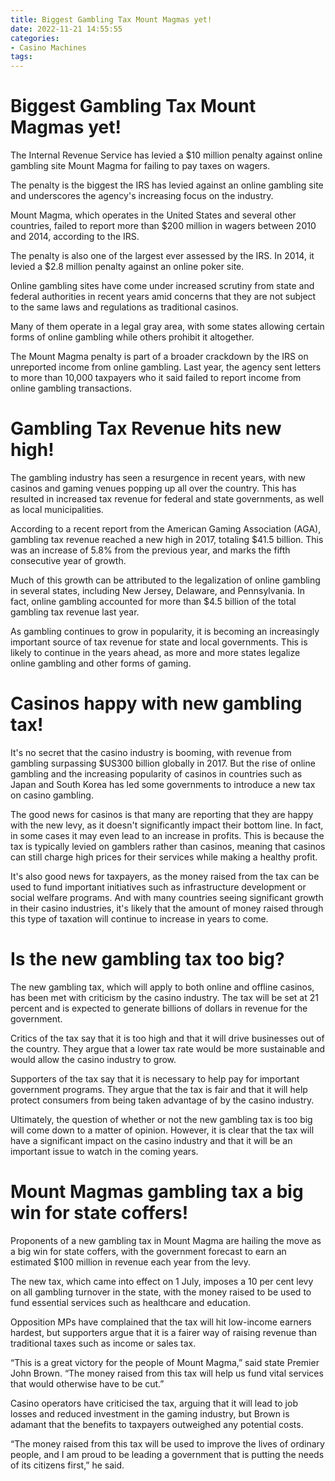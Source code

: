 ```yaml
---
title: Biggest Gambling Tax Mount Magmas yet!
date: 2022-11-21 14:55:55
categories:
- Casino Machines
tags:
---
```



#  Biggest Gambling Tax Mount Magmas yet!

The Internal Revenue Service has levied a $10 million penalty against online gambling site Mount Magma for failing to pay taxes on wagers.

The penalty is the biggest the IRS has levied against an online gambling site and underscores the agency's increasing focus on the industry.

Mount Magma, which operates in the United States and several other countries, failed to report more than $200 million in wagers between 2010 and 2014, according to the IRS.

The penalty is also one of the largest ever assessed by the IRS. In 2014, it levied a $2.8 million penalty against an online poker site.

Online gambling sites have come under increased scrutiny from state and federal authorities in recent years amid concerns that they are not subject to the same laws and regulations as traditional casinos.

Many of them operate in a legal gray area, with some states allowing certain forms of online gambling while others prohibit it altogether.

The Mount Magma penalty is part of a broader crackdown by the IRS on unreported income from online gambling. Last year, the agency sent letters to more than 10,000 taxpayers who it said failed to report income from online gambling transactions.

#  Gambling Tax Revenue hits new high!

The gambling industry has seen a resurgence in recent years, with new casinos and gaming venues popping up all over the country. This has resulted in increased tax revenue for federal and state governments, as well as local municipalities.

According to a recent report from the American Gaming Association (AGA), gambling tax revenue reached a new high in 2017, totaling $41.5 billion. This was an increase of 5.8% from the previous year, and marks the fifth consecutive year of growth.

Much of this growth can be attributed to the legalization of online gambling in several states, including New Jersey, Delaware, and Pennsylvania. In fact, online gambling accounted for more than $4.5 billion of the total gambling tax revenue last year.

As gambling continues to grow in popularity, it is becoming an increasingly important source of tax revenue for state and local governments. This is likely to continue in the years ahead, as more and more states legalize online gambling and other forms of gaming.

#  Casinos happy with new gambling tax!

It's no secret that the casino industry is booming, with revenue from gambling surpassing $US300 billion globally in 2017. But the rise of online gambling and the increasing popularity of casinos in countries such as Japan and South Korea has led some governments to introduce a new tax on casino gambling.

The good news for casinos is that many are reporting that they are happy with the new levy, as it doesn't significantly impact their bottom line. In fact, in some cases it may even lead to an increase in profits. This is because the tax is typically levied on gamblers rather than casinos, meaning that casinos can still charge high prices for their services while making a healthy profit.

It's also good news for taxpayers, as the money raised from the tax can be used to fund important initiatives such as infrastructure development or social welfare programs. And with many countries seeing significant growth in their casino industries, it's likely that the amount of money raised through this type of taxation will continue to increase in years to come.

#  Is the new gambling tax too big?

The new gambling tax, which will apply to both online and offline casinos, has been met with criticism by the casino industry. The tax will be set at 21 percent and is expected to generate billions of dollars in revenue for the government.

Critics of the tax say that it is too high and that it will drive businesses out of the country. They argue that a lower tax rate would be more sustainable and would allow the casino industry to grow.

Supporters of the tax say that it is necessary to help pay for important government programs. They argue that the tax is fair and that it will help protect consumers from being taken advantage of by the casino industry.

Ultimately, the question of whether or not the new gambling tax is too big will come down to a matter of opinion. However, it is clear that the tax will have a significant impact on the casino industry and that it will be an important issue to watch in the coming years.

#  Mount Magmas gambling tax a big win for state coffers!

Proponents of a new gambling tax in Mount Magma are hailing the move as a big win for state coffers, with the government forecast to earn an estimated $100 million in revenue each year from the levy.

The new tax, which came into effect on 1 July, imposes a 10 per cent levy on all gambling turnover in the state, with the money raised to be used to fund essential services such as healthcare and education.

Opposition MPs have complained that the tax will hit low-income earners hardest, but supporters argue that it is a fairer way of raising revenue than traditional taxes such as income or sales tax.

“This is a great victory for the people of Mount Magma,” said state Premier John Brown. “The money raised from this tax will help us fund vital services that would otherwise have to be cut.”

Casino operators have criticised the tax, arguing that it will lead to job losses and reduced investment in the gaming industry, but Brown is adamant that the benefits to taxpayers outweighed any potential costs.

“The money raised from this tax will be used to improve the lives of ordinary people, and I am proud to be leading a government that is putting the needs of its citizens first,” he said.